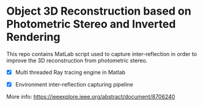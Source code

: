 # Object 3D Reconstruction based on Photometric Stereo and Inverted Rendering

This repo contains MatLab script used to capture inter-reflection in order to improve the 3D reconstruction from photometric stereo. 

- [x] Multi threaded Ray tracing engine in Matlab
- [x] Environment inter-reflection capturing pipeline


More info: https://ieeexplore.ieee.org/abstract/document/8706240
